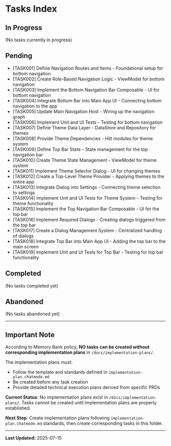 # Tasks Index

## In Progress
(No tasks currently in progress)

## Pending
- [TASK001] Define Navigation Routes and Items - Foundational setup for bottom navigation
- [TASK002] Create Role-Based Navigation Logic - ViewModel for bottom navigation
- [TASK003] Implement the Bottom Navigation Bar Composable - UI for bottom navigation
- [TASK004] Integrate Bottom Bar into Main App UI - Connecting bottom navigation to the app
- [TASK005] Update Main Navigation Host - Wiring up the navigation graph
- [TASK006] Implement Unit and UI Tests - Testing for bottom navigation
- [TASK007] Define Theme Data Layer - DataStore and Repository for themes
- [TASK008] Provide Theme Dependencies - Hilt modules for theme system
- [TASK009] Define Top Bar State - State management for the top navigation bar
- [TASK010] Create Theme State Management - ViewModel for theme system
- [TASK011] Implement Theme Selector Dialog - UI for changing themes
- [TASK012] Create a Top-Level Theme Provider - Applying themes to the entire app
- [TASK013] Integrate Dialog into Settings - Connecting theme selection to settings
- [TASK014] Implement Unit and UI Tests for Theme System - Testing for theme functionality
- [TASK015] Implement the Top Navigation Bar Composable - UI for the top bar
- [TASK016] Implement Required Dialogs - Creating dialogs triggered from the top bar
- [TASK017] Create a Dialog Management System - Centralized handling of dialogs
- [TASK018] Integrate Top Bar into Main App UI - Adding the top bar to the main screen
- [TASK019] Implement Unit and UI Tests for Top Bar - Testing for top bar functionality

## Completed
(No tasks completed yet)

## Abandoned
(No tasks abandoned yet)

---

## Important Note
According to Memory Bank policy, **NO tasks can be created without corresponding implementation plans** in `/docs/implementation-plans/`. 

The implementation plans must:
- Follow the template and standards defined in `implementation-plan.chatmode.md`
- Be created before any task creation
- Provide detailed technical execution plans derived from specific PRDs

**Current Status**: No implementation plans exist in `/docs/implementation-plans/`. Tasks cannot be created until implementation plans are properly established.

**Next Step**: Create implementation plans following `implementation-plan.chatmode.md` standards, then create corresponding tasks in this folder.

---

**Last Updated:** 2025-07-15

